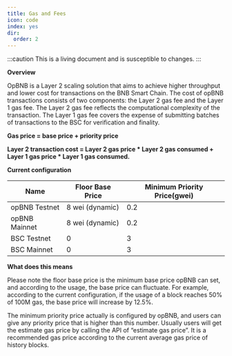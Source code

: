 ```yaml
---
title: Gas and Fees 
icon: code
index: yes
dir:
  order: 2
---
```


:::caution 
This is a living document and is susceptible to changes. 
:::

**Overview** 

OpBNB is a Layer 2 scaling solution that aims to achieve higher throughput and lower cost for transactions on the BNB Smart Chain. The cost of opBNB transactions consists of two components: the Layer 2 gas fee and the Layer 1 gas fee. The Layer 2 gas fee reflects the computational complexity of the transaction. The Layer 1 gas fee covers the expense of submitting batches of transactions to the BSC for verification and finality.

**Gas price = base price + priority price**

**Layer 2 transaction cost = Layer 2 gas price * Layer 2 gas consumed + Layer 1 gas price * Layer 1 gas consumed.**

**Current configuration**

| Name          | Floor Base Price | Minimum Priority Price(gwei) |
| ------------- | ---------------- | ---------------------------- |
| opBNB Testnet | 8 wei (dynamic)  | 0.2                          |
| opBNB Mainnet | 8 wei (dynamic)  | 0.2                          |
| BSC Testnet   | 0                | 3                            |
| BSC Mainnet   | 0                | 3                            |

**What does this means** 

Please note the floor base price is the minimum base price opBNB can set, and according to the usage, the base price can fluctuate. For example, according to the current configuration, if the usage of a block reaches 50% of 100M gas, the base price will increase by 12.5%.

The minimum priority price actually is configured by opBNB, and users can give any priority price that is higher than this number. Usually users will get the estimate gas price by calling the API of “estimate gas price”. It is a recommended gas price according to the current average gas price of history blocks. 

